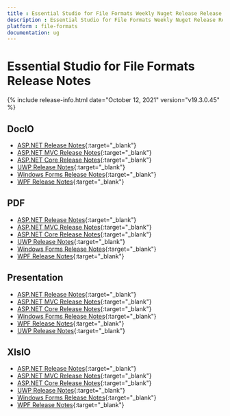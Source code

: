 ```yaml
---
title : Essential Studio for File Formats Weekly Nuget Release Release Notes  
description : Essential Studio for File Formats Weekly Nuget Release Release Notes  
platform : file-formats
documentation: ug
---
```


# Essential Studio for File Formats  Release Notes  

{% include release-info.html date="October 12, 2021" version="v19.3.0.45" %} 

## DocIO

* [ASP.NET Release Notes](/aspnet/release-notes/v19.3.0.45#docio){:target="_blank"}
* [ASP.NET MVC Release Notes](/aspnetmvc/release-notes/v19.3.0.45#docio){:target="_blank"}
* [ASP.NET Core Release Notes](/aspnet-core/release-notes/v19.3.0.45#docio){:target="_blank"}
* [UWP Release Notes](/uwp/release-notes/v19.3.0.45#docio){:target="_blank"}
* [Windows Forms Release Notes](/windowsforms/release-notes/v19.3.0.45#docio){:target="_blank"}
* [WPF Release Notes](/wpf/release-notes/v19.3.0.45#docio){:target="_blank"}


## PDF

* [ASP.NET Release Notes](/aspnet/release-notes/v19.3.0.45#pdf){:target="_blank"}
* [ASP.NET MVC Release Notes](/aspnetmvc/release-notes/v19.3.0.45#pdf){:target="_blank"}
* [ASP.NET Core Release Notes](/aspnet-core/release-notes/v19.3.0.45#pdf){:target="_blank"}
* [UWP Release Notes](/uwp/release-notes/v19.3.0.45#pdf){:target="_blank"}
* [Windows Forms Release Notes](/windowsforms/release-notes/v19.3.0.45#pdf){:target="_blank"}
* [WPF Release Notes](/wpf/release-notes/v19.3.0.45#pdf){:target="_blank"}


## Presentation

* [ASP.NET Release Notes](/aspnet/release-notes/v19.3.0.45#presentation){:target="_blank"}
* [ASP.NET MVC Release Notes](/aspnetmvc/release-notes/v19.3.0.45#presentation){:target="_blank"}
* [ASP.NET Core Release Notes](/aspnet-core/release-notes/v19.3.0.45#presentation){:target="_blank"}
* [Windows Forms Release Notes](/windowsforms/release-notes/v19.3.0.45#presentation){:target="_blank"}
* [WPF Release Notes](/wpf/release-notes/v19.3.0.45#presentation){:target="_blank"}
* [UWP Release Notes](/uwp/release-notes/v19.3.0.45#presentation){:target="_blank"}


## XlsIO

* [ASP.NET Release Notes](/aspnet/release-notes/v19.3.0.45#xlsio){:target="_blank"}
* [ASP.NET MVC Release Notes](/aspnetmvc/release-notes/v19.3.0.45#xlsio){:target="_blank"}
* [ASP.NET Core Release Notes](/aspnet-core/release-notes/v19.3.0.45#xlsio){:target="_blank"}
* [UWP Release Notes](/uwp/release-notes/v19.3.0.45#xlsio){:target="_blank"}
* [Windows Forms Release Notes](/windowsforms/release-notes/v19.3.0.45#xlsio){:target="_blank"}
* [WPF Release Notes](/wpf/release-notes/v19.3.0.45#xlsio){:target="_blank"}